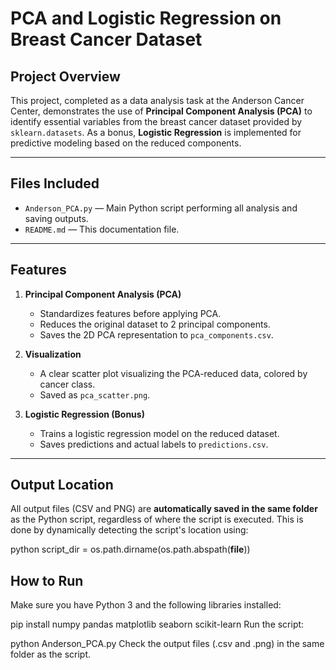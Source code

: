 # PCA and Logistic Regression on Breast Cancer Dataset

## Project Overview

This project, completed as a data analysis task at the Anderson Cancer Center, demonstrates the use of **Principal Component Analysis (PCA)** to identify essential variables from the breast cancer dataset provided by `sklearn.datasets`. As a bonus, **Logistic Regression** is implemented for predictive modeling based on the reduced components.

---

## Files Included

- `Anderson_PCA.py` — Main Python script performing all analysis and saving outputs.
- `README.md` — This documentation file.

---

## Features

1. **Principal Component Analysis (PCA)**  
   - Standardizes features before applying PCA.
   - Reduces the original dataset to 2 principal components.
   - Saves the 2D PCA representation to `pca_components.csv`.

2. **Visualization**  
   - A clear scatter plot visualizing the PCA-reduced data, colored by cancer class.
   - Saved as `pca_scatter.png`.

3. **Logistic Regression (Bonus)**  
   - Trains a logistic regression model on the reduced dataset.
   - Saves predictions and actual labels to `predictions.csv`.

---

## Output Location

All output files (CSV and PNG) are **automatically saved in the same folder** as the Python script, regardless of where the script is executed. This is done by dynamically detecting the script's location using:

python
script_dir = os.path.dirname(os.path.abspath(__file__))

## How to Run
Make sure you have Python 3 and the following libraries installed:


pip install numpy pandas matplotlib seaborn scikit-learn
Run the script:


python Anderson_PCA.py
Check the output files (.csv and .png) in the same folder as the script.
